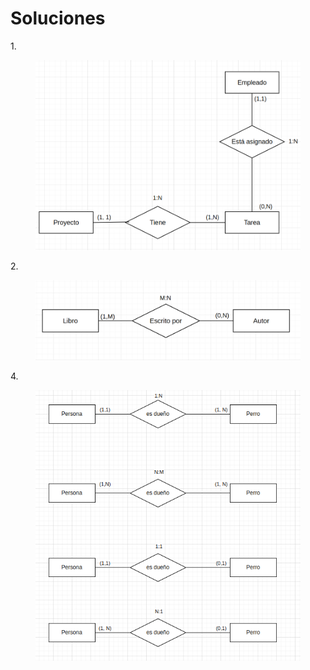 # Soluciones

1\.

<figure><img src="../../../.gitbook/assets/image (72).png" alt=""><figcaption></figcaption></figure>

2\.

<figure><img src="../../../.gitbook/assets/image (73).png" alt=""><figcaption></figcaption></figure>

4\.

<figure><img src="../../../.gitbook/assets/image (79).png" alt=""><figcaption></figcaption></figure>

